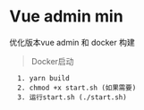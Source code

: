 # Vue admin min

优化版本vue admin 和 docker 构建

> Docker启动

      1. yarn build
      2. chmod +x start.sh (如果需要)
      3. 运行start.sh (./start.sh)
